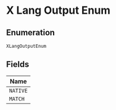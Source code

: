 
# X Lang Output Enum

## Enumeration

`XLangOutputEnum`

## Fields

| Name |
|  --- |
| `NATIVE` |
| `MATCH` |

